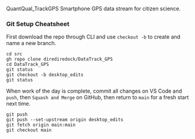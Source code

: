 QuantQual_TrackGPS
Smartphone GPS data stream for citizen science.

### Git Setup Cheatsheet

First download the repo through CLI and use `checkout -b` to create and name a new branch.

```
cd src
gh repo clone dirediredock/DataTrack_GPS
cd DataTrack_GPS
git status
git checkout -b desktop_edits
git status
```

When work of the day is complete, commit all changes on VS Code and `push`, then `Squash and Merge` on GitHub, then return to `main` for a fresh start next time. 

```
git push
git push --set-upstream origin desktop_edits
git fetch origin main:main
git checkout main
```
